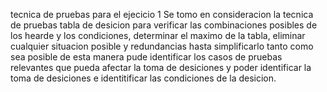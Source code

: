 tecnica de pruebas para el ejecicio 1
Se tomo en consideracion la tecnica de pruebas tabla de desicion para verificar las combinaciones posibles de los hearde y los condiciones, determinar el maximo de la tabla, eliminar cualquier situacion posible y redundancias hasta simplificarlo tanto como sea posible de esta manera pude identificar los casos de pruebas relevantes que pueda afectar la toma de desiciones y poder identificar la toma de desiciones e identitificar las condiciones de la desicion.
